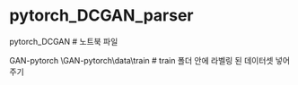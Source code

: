# pytorch_DCGAN_parser

pytorch_DCGAN # 노트북 파일

GAN-pytorch
\GAN-pytorch\data\train # train 폴더 안에 라벨링 된 데이터셋 넣어주기
